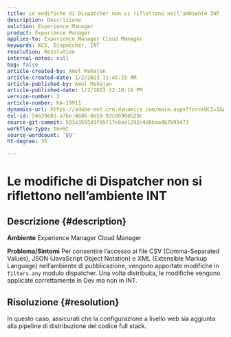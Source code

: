 ```yaml
---
title: Le modifiche di Dispatcher non si riflettono nell’ambiente INT
description: Descrizione
solution: Experience Manager
product: Experience Manager
applies-to: Experience Manager Cloud Manager
keywords: KCS, Dispatcher, INT
resolution: Resolution
internal-notes: null
bug: false
article-created-by: Amol Mahajan
article-created-date: 1/2/2023 11:45:15 AM
article-published-by: Amol Mahajan
article-published-date: 1/2/2023 12:18:16 PM
version-number: 2
article-number: KA-19911
dynamics-url: https://adobe-ent.crm.dynamics.com/main.aspx?forceUCI=1&pagetype=entityrecord&etn=knowledgearticle&id=110e60e6-928a-ed11-81ac-6045bd006ce9
exl-id: 54a39e83-a7be-4686-8e59-93cb6904529c
source-git-commit: 593a3555d3f95f17e6aa1292c4d8baa4b7b95473
workflow-type: tm+mt
source-wordcount: '89'
ht-degree: 3%

---
```


# Le modifiche di Dispatcher non si riflettono nell’ambiente INT

## Descrizione {#description}

<b>Ambiente</b>
Experience Manager Cloud Manager


<b>Problema/Sintomi</b>
Per consentire l’accesso ai file CSV (Comma-Separated Values), JSON (JavaScript Object Notation) e XML (Extensible Markup Language) nell’ambiente di pubblicazione, vengono apportate modifiche in `filters.any` modulo dispatcher. Una volta distribuita, le modifiche vengono applicate correttamente in Dev ma non in INT.


## Risoluzione {#resolution}

In questo caso, assicurati che la configurazione a livello web sia aggiunta alla pipeline di distribuzione del codice full stack.
